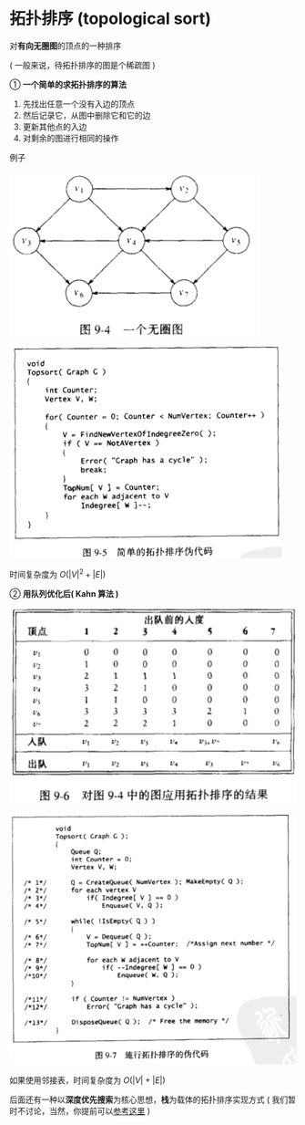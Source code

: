 # 拓扑排序 (topological sort)
对**有向无圈图**的顶点的一种排序

( 一般来说，待拓扑排序的图是个稀疏图 )

① **一个简单的求拓扑排序的算法**

1. 先找出任意一个没有入边的顶点
2. 然后记录它，从图中删除它和它的边
3. 更新其他点的入边
4. 对剩余的图进行相同的操作

例子

![](image/2021-12-15-18-08-03.png)

![](image/2021-12-15-18-04-28.png)

时间复杂度为 $O({|V|}^2+|E|)$

② **用队列优化后( Kahn 算法 )**

![](image/2021-12-15-18-04-52.png)

![](image/2021-12-15-18-05-03.png)

如果使用邻接表，时间复杂度为 $O(|V|+|E|)$

后面还有一种以**深度优先搜索**为核心思想，**栈**为载体的拓扑排序实现方式 ( 我们暂时不讨论，当然，你提前可以[参考这里](https://www.geeksforgeeks.org/topological-sorting/) )